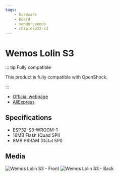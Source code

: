 ```yaml
---
tags:
    - hardware
    - board
    - vendor:wemos
    - chip:esp32-s3
---
```


# Wemos Lolin S3

::: tip Fully compatible

This product is fully compatible with OpenShock.

:::
- [Official webpage](https://www.wemos.cc/en/latest/s3/s3.html)
- [AliExpress](https://www.aliexpress.com/item/1005004643475363.html?spm=a2g0o.store_pc_home.0.0.276d4ff12EF3UH)

## Specifications

- ESP32-S3-WROOM-1
- 16MB Flash (Quad SPI)
- 8MB PSRAM (Octal SPI)

## Media

![Wemos Lolin S3 - Front](../../../static/boards/wemos-s3/front.jpg)
![Wemos Lolin S3 - Back](../../../static/boards/wemos-s3/back.jpg)